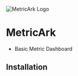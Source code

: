 ![MetricArk Logo](https://raw.githubusercontent.com/NexClipper/metricark/main/assets/logo_h.png)

# MetricArk
* Basic Metric Dashboard

## Installation
